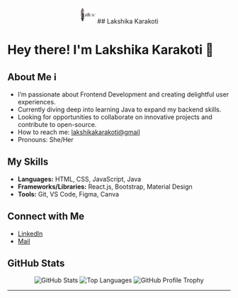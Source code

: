 <div align="center">
  <img style="height: 40px; width: 40px; border-radius: 50%;" src="https://github.com/lakshikakarakoti/lakshikakarakoti/blob/main/profile.png" alt="Banner">## Lakshika Karakoti
</div>

# Hey there! I'm Lakshika Karakoti 👋

## About Me ℹ️
- I’m passionate about Frontend Development and creating delightful user experiences.
- Currently diving deep into learning Java to expand my backend skills.
- Looking for opportunities to collaborate on innovative projects and contribute to open-source.
- How to reach me: [lakshikakarakoti@gmail](mailto:lakshikakarakoti@gmail.com)
- Pronouns: She/Her

## My Skills
- **Languages:** HTML, CSS, JavaScript, Java
- **Frameworks/Libraries:** React.js, Bootstrap, Material Design
- **Tools:** Git, VS Code, Figma, Canva

## Connect with Me
- [LinkedIn](https://www.linkedin.com/in/lakshikakarakoti/)
- [Mail](mailto:lakshikakarakoti@gmail.com)

## GitHub Stats
<div align="center">
  <img src="https://github-readme-stats.vercel.app/api?username=lakshikakarakoti&show_icons=true&theme=algolia" alt="GitHub Stats">
  <img src="https://github-readme-stats.vercel.app/api/top-langs/?username=lakshikakarakoti&layout=compact&theme=algolia" alt="Top Languages">
  <img src="https://github-profile-trophy.vercel.app/?username=lakshikakarakoti&theme=algolia" alt="GitHub Profile Trophy">
</div>


---
